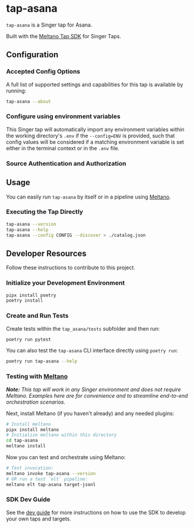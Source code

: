 # tap-asana

`tap-asana` is a Singer tap for Asana.

Built with the [Meltano Tap SDK](https://sdk.meltano.com) for Singer Taps.

<!--

Developer TODO: Update the below as needed to correctly describe the install procedure. For instance, if you do not have a PyPi repo, or if you want users to directly install from your git repo, you can modify this step as appropriate.

## Installation

Install from PyPi:

```bash
pipx install tap-asana
```

Install from GitHub:

```bash
pipx install git+https://github.com/ORG_NAME/tap-asana.git@main
```

-->

## Configuration

### Accepted Config Options

<!--
Developer TODO: Provide a list of config options accepted by the tap.

This section can be created by copy-pasting the CLI output from:

```
tap-asana --about --format=markdown
```
-->

A full list of supported settings and capabilities for this
tap is available by running:

```bash
tap-asana --about
```

### Configure using environment variables

This Singer tap will automatically import any environment variables within the working directory's
`.env` if the `--config=ENV` is provided, such that config values will be considered if a matching
environment variable is set either in the terminal context or in the `.env` file.

### Source Authentication and Authorization

<!--
Developer TODO: If your tap requires special access on the source system, or any special authentication requirements, provide those here.
-->

## Usage

You can easily run `tap-asana` by itself or in a pipeline using [Meltano](https://meltano.com/).

### Executing the Tap Directly

```bash
tap-asana --version
tap-asana --help
tap-asana --config CONFIG --discover > ./catalog.json
```

## Developer Resources

Follow these instructions to contribute to this project.

### Initialize your Development Environment

```bash
pipx install poetry
poetry install
```

### Create and Run Tests

Create tests within the `tap_asana/tests` subfolder and
  then run:

```bash
poetry run pytest
```

You can also test the `tap-asana` CLI interface directly using `poetry run`:

```bash
poetry run tap-asana --help
```

### Testing with [Meltano](https://www.meltano.com)

_**Note:** This tap will work in any Singer environment and does not require Meltano.
Examples here are for convenience and to streamline end-to-end orchestration scenarios._

<!--
Developer TODO:
Your project comes with a custom `meltano.yml` project file already created. Open the `meltano.yml` and follow any "TODO" items listed in
the file.
-->

Next, install Meltano (if you haven't already) and any needed plugins:

```bash
# Install meltano
pipx install meltano
# Initialize meltano within this directory
cd tap-asana
meltano install
```

Now you can test and orchestrate using Meltano:

```bash
# Test invocation:
meltano invoke tap-asana --version
# OR run a test `elt` pipeline:
meltano elt tap-asana target-jsonl
```

### SDK Dev Guide

See the [dev guide](https://sdk.meltano.com/en/latest/dev_guide.html) for more instructions on how to use the SDK to
develop your own taps and targets.
